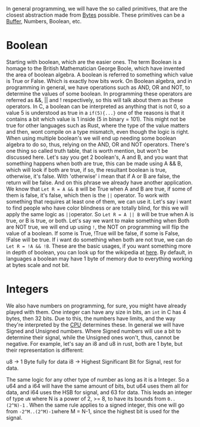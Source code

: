 In general programming, we will have the so called primitives, that are the closest abstraction made from [Bytes](./Bytes.md) possible. These primitives can be a [Buffer](./Buffer.md), Numbers, Boolean, etc.
# Boolean
Starting with boolean, which are the easier ones. The term Boolean is a homage to the British Mathematician George Boole, which have invented the area of boolean algebra. A boolean is referred to something which value is True or False. Which is exactly how bits work. 
On Boolean algebra, and in programming in general, we have operations such as AND, OR and NOT, to determine the values of some boolean. In programming these operators are referred as &&, || and ! respectively, so this will talk about them as these operators.
In C, a boolean can be interpreted as anything that is not 0, so a value 5 is understood as true in a `if(5){...}` one of the reasons is that it contains a bit which value is 1 inside (5 in binary = 101). This might not be true for other languages such as Rust, where the type of the value matters and then, wont compile on a type mismatch, even though the logic is right.
When using multiple boolean's we will end up needing some boolean algebra to do so, thus, relying on the AND, OR and NOT operators. 
There's one thing so called truth table, that is worth mention, but won't be discussed here.
Let's say you get 2 boolean's, A and B, and you want that something happens when both are true, this can be made using A && B, which will look if both are true, if so, the resultant boolean is true, otherwise, it's false. With 'otherwise' i mean that if A or B are false, the return will be false. And on this phrase we already have another application. We know that `Let R = A && B` will be True when A and B are true, if some of them is false, it's false, which then is the `||` operator.  To work with something that requires at least one of them, we can use it. Let's say i want to find people who have color blindness or are totally blind, for this we will apply the same logic as `||`operator.  So `Let R = A || B` will be true when A is true, or B is true, or both.
Let's say we want to make something when Both are NOT true, we will end up using `!`, the NOT on programming will flip the value of a boolean. If some is True, !True will be false, if some is False, !False will be true. If i want do something when both are not true, we can do `Let R = !A && !B`. These are the basic usages, if you want something more in depth of boolean, you can look up for the wikipedia at [here](https://en.wikipedia.org/wiki/Boolean_algebra).
By default, in languages a boolean may have 1 byte of memory due to everything working at bytes scale and not bit.
# Integers
We also have numbers on programming, for sure, you might have already played with them. One integer can have any size in bits, an `int` in C has 4 bytes, then 32 bits. Due to this, the numbers have limits, and the way they're interpreted by the [CPU](../Concepts/CPU) determines these. 
In general we will have Signed and Unsigned numbers. Where Signed numbers will use a bit to determine their signal, while the Unsigned ones won't, thus, cannot be negative. For example, let's say an i8 and u8 in rust, both are 1 byte, but their representation is different:

u8 -> 1 Byte fully for data
i8 -> Highest Significant Bit for Signal, rest for data.

The same logic for any other type of number as long as it is a Integer. So a u64 and a i64 will have the same amount of bits, but u64 uses them all for data, and i64 uses the HSB for signal, and 63 for data. This leads an integer of type `uN` where N is a power of 2, >= 8, to have its bounds from `0..(2^N)-1` . When the same rule applies to a signed integer, this one will go from `-2^M..(2^M)-1`where M = N-1, since the highest bit is used for the signal. 